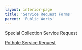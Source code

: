 ```yaml
---
layout: interior-page
title: 'Service Request Forms'
parent: 'Public Works'
---
```


Special Collection Service Request

[Pothole Service Request](/pothole-request/)
